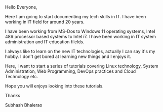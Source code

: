 Hello Everyone,

Here I am going to start documenting my tech skills in IT.
I have been working in IT field for around 20 years. 

I have been working from MS-Dos to Windows 11 operating systems, Intel 486 processor based systems to Intel i7. I have been working in IT system administration and IT education filelds. 

I always like to learn on the new IT technologies, actually I can say it's my hobby.
I don't get bored at learning new things and I enjoys it.

Here, I want to start a series of tutorials covering Linux technology, System Administration, Web Programming, DevOps practices and Cloud Technology etc.

Hope you will enjoys looking into these tutorials.

Thanks

Subhash Bhalerao

